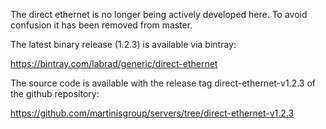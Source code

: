 The direct ethernet is no longer being actively developed here. To
avoid confusion it has been removed from master.

The latest binary release (1.2.3) is available via bintray:

https://bintray.com/labrad/generic/direct-ethernet

The source code is available with the release tag direct-ethernet-v1.2.3 of 
the github repository:

https://github.com/martinisgroup/servers/tree/direct-ethernet-v1.2.3

